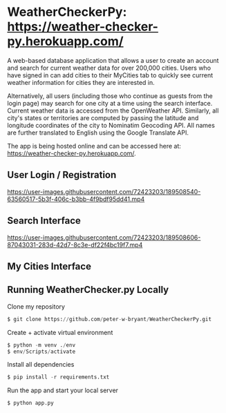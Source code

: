 # WeatherCheckerPy: https://weather-checker-py.herokuapp.com/
A web-based database application that allows a user to create an account and search for current weather data for over 200,000 cities. Users who have signed in can add cities to their MyCities tab to quickly see current weather information for cities they are interested in. 

Alternatively, all users (including those who continue as guests from the login page) may search for one city at a time using the search interface. Current weather data is accessed from the OpenWeather API. Similarly, all city's states or territories are computed by passing the latitude and longitude coordinates of the city to Nominatim Geocoding API. All names are further translated to English using the Google Translate API.

The app is being hosted online and can be accessed here at: https://weather-checker-py.herokuapp.com/.

## User Login / Registration
https://user-images.githubusercontent.com/72423203/189508540-63560517-5b3f-406c-b3bb-4f9bdf95dd41.mp4

## Search Interface
https://user-images.githubusercontent.com/72423203/189508606-87043031-283d-42d7-8c3e-df22f4bc19f7.mp4

## My Cities Interface

## Running WeatherChecker.py Locally

<p>Clone my repository</p>

```python
$ git clone https://github.com/peter-w-bryant/WeatherCheckerPy.git
```
<p>Create + activate virtual environment</p>

```python
$ python -m venv ./env
$ env/Scripts/activate
```
<p>Install all dependencies</p>

```python
$ pip install -r requirements.txt
```

<p>Run the app and start your local server</p>

```python
$ python app.py
```


